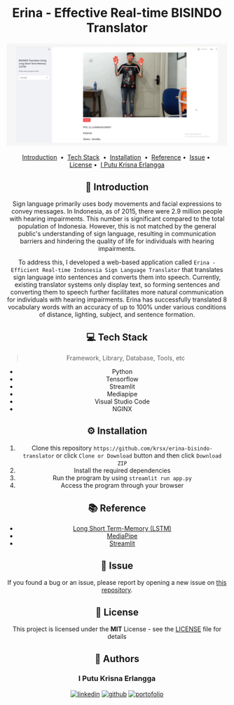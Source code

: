 <!-- git remote add origin https|ssh:path/to/the/repository.git  -->
<!-- git pull origin main --rebase -->
<div align="center">
<h1> Erina - Effective Real-time BISINDO Translator </h1>
<a href="https://github.com/krsx/erina-bisindo-translator">
    <img src="./img/erina.png" alt="readme-project-template">
</a>

<!-- You can make badge by read on official documentation at https://shields.io/badges -->

<p align="center">
<a href="#-introduction">Introduction</a> &nbsp;&bull;&nbsp;
<a href="#-tech-stack">Tech Stack</a> &nbsp;&bull;&nbsp;
<a href="#%EF%B8%8F-installation">Installation</a> &nbsp;&bull;&nbsp;
<!-- <a href="#%EF%B8%8F-demo">Demo</a> &nbsp;&bull;&nbsp; -->
<a href="#-reference">Reference</a>&nbsp;&bull;&nbsp;
<a href="#-issue">Issue</a>&nbsp;&bull;&nbsp;
<a href="#-license">License</a>&nbsp;&bull;&nbsp;
<a href="#-author">I Putu Krisna Erlangga</a>
</p>

## 📄 Introduction

Sign language primarily uses body movements and facial expressions to convey messages. In Indonesia, as of 2015, there were 2.9 million people with hearing impairments. This number is significant compared to the total population of Indonesia. However, this is not matched by the general public's understanding of sign language, resulting in communication barriers and hindering the quality of life for individuals with hearing impairments.

To address this, I developed a web-based application called `Erina - Efficient Real-time Indonesia Sign Language Translator` that translates sign language into sentences and converts them into speech. Currently, existing translator systems only display text, so forming sentences and converting them to speech further facilitates more natural communication for individuals with hearing impairments. Erina has successfully translated 8 vocabulary words with an accuracy of up to 100% under various conditions of distance, lighting, subject, and sentence formation.

## 💻 Tech Stack

> Framework, Library, Database, Tools, etc

<!-- You can search the logo with https://simpleicons.org and copy the name in logo=copyhere same with color after badge/YourText-YourColor-->

- Python
- Tensorflow
- Streamlit
- Mediapipe
- Visual Studio Code
- NGINX

## ⚙️ Installation

1. Clone this repository `https://github.com/krsx/erina-bisindo-translator` or click `Clone or Download` button and then click `Download ZIP`
2. Install the required dependencies
3. Run the program by using `streamlit run app.py`
4. Access the program through your browser

<!-- ## 📽️ Demo

<!-- If Needed  -->
<!-- <div align="center">
    <img src="./img/demo.gif" alt="Demo">
</div> -->

## 📚 Reference

<!-- If Needed -->

- [Long Short Term-Memory (LSTM)](https://keras.io/api/layers/recurrent_layers/lstm/)
- [MediaPipe](https://ai.google.dev/edge/mediapipe/)
- [Streamlit](https://streamlit.io/)

## 🚩 Issue

If you found a bug or an issue, please report by opening a new issue on [this repository]([https://github.com/zer0-911/paper-drone/issues](https://github.com/krsx/erina-bisindo-translator/issues)).

## 📝 License

This project is licensed under the **MIT** License - see the [LICENSE](LICENSE) file for details

## 📌 Authors

<p align="center">
<h3> I Putu Krisna Erlangga </h3>
<a target="_blank" href="https://www.linkedin.com/in/krisna-erlangga/"><img height="20" src="https://img.shields.io/badge/LinkedIn-0077B5?style=for-the-badge&logo=linkedin&logoColor=white" alt="linkedin" /></a>
<a target="_blank" href="https://github.com/krsx"><img height="20" src="https://img.shields.io/badge/Github-000000?style=for-the-badge&logo=github&logoColor=white" alt="github"/></a>
<a target="_blank" href="https://krsx-dev.framer.website/">
<img height="20" src="https://img.shields.io/badge/Portfolio-00BC8E?style=for-the-badge&logo=googlecloud&logoColor=white" alt="portofolio"/>
</a>
</p>
